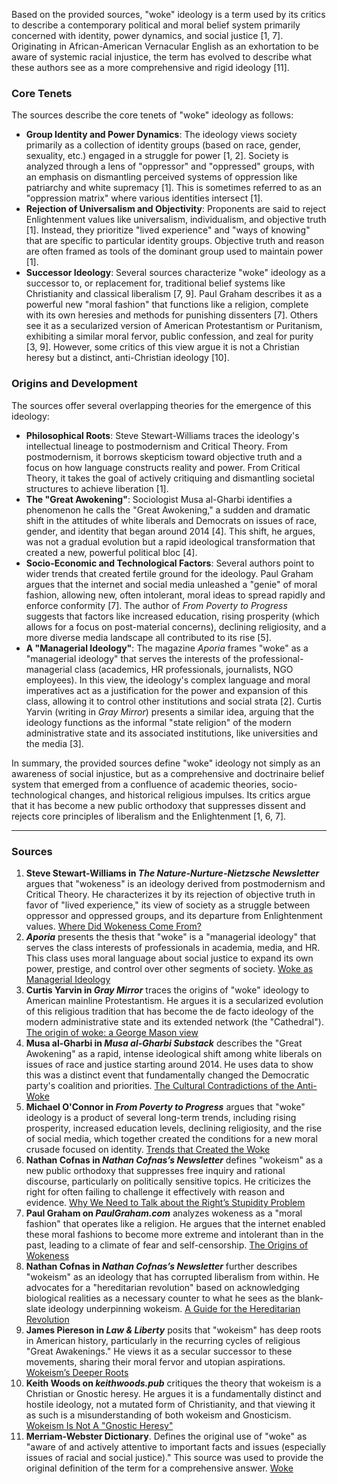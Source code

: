 Based on the provided sources, "woke" ideology is a term used by its critics to describe a contemporary political and moral belief system primarily concerned with identity, power dynamics, and social justice [1, 7]. Originating in African-American Vernacular English as an exhortation to be aware of systemic racial injustice, the term has evolved to describe what these authors see as a more comprehensive and rigid ideology [11].

### Core Tenets

The sources describe the core tenets of "woke" ideology as follows:

*   **Group Identity and Power Dynamics**: The ideology views society primarily as a collection of identity groups (based on race, gender, sexuality, etc.) engaged in a struggle for power [1, 2]. Society is analyzed through a lens of "oppressor" and "oppressed" groups, with an emphasis on dismantling perceived systems of oppression like patriarchy and white supremacy [1]. This is sometimes referred to as an "oppression matrix" where various identities intersect [1].
*   **Rejection of Universalism and Objectivity**: Proponents are said to reject Enlightenment values like universalism, individualism, and objective truth [1]. Instead, they prioritize "lived experience" and "ways of knowing" that are specific to particular identity groups. Objective truth and reason are often framed as tools of the dominant group used to maintain power [1].
*   **Successor Ideology**: Several sources characterize "woke" ideology as a successor to, or replacement for, traditional belief systems like Christianity and classical liberalism [7, 9]. Paul Graham describes it as a powerful new "moral fashion" that functions like a religion, complete with its own heresies and methods for punishing dissenters [7]. Others see it as a secularized version of American Protestantism or Puritanism, exhibiting a similar moral fervor, public confession, and zeal for purity [3, 9]. However, some critics of this view argue it is not a Christian heresy but a distinct, anti-Christian ideology [10].

### Origins and Development

The sources offer several overlapping theories for the emergence of this ideology:

*   **Philosophical Roots**: Steve Stewart-Williams traces the ideology's intellectual lineage to postmodernism and Critical Theory. From postmodernism, it borrows skepticism toward objective truth and a focus on how language constructs reality and power. From Critical Theory, it takes the goal of actively critiquing and dismantling societal structures to achieve liberation [1].
*   **The "Great Awokening"**: Sociologist Musa al-Gharbi identifies a phenomenon he calls the "Great Awokening," a sudden and dramatic shift in the attitudes of white liberals and Democrats on issues of race, gender, and identity that began around 2014 [4]. This shift, he argues, was not a gradual evolution but a rapid ideological transformation that created a new, powerful political bloc [4].
*   **Socio-Economic and Technological Factors**: Several authors point to wider trends that created fertile ground for the ideology. Paul Graham argues that the internet and social media unleashed a "genie" of moral fashion, allowing new, often intolerant, moral ideas to spread rapidly and enforce conformity [7]. The author of *From Poverty to Progress* suggests that factors like increased education, rising prosperity (which allows for a focus on post-material concerns), declining religiosity, and a more diverse media landscape all contributed to its rise [5].
*   **A "Managerial Ideology"**: The magazine *Aporia* frames "woke" as a "managerial ideology" that serves the interests of the professional-managerial class (academics, HR professionals, journalists, NGO employees). In this view, the ideology's complex language and moral imperatives act as a justification for the power and expansion of this class, allowing it to control other institutions and social strata [2]. Curtis Yarvin (writing in *Gray Mirror*) presents a similar idea, arguing that the ideology functions as the informal "state religion" of the modern administrative state and its associated institutions, like universities and the media [3].

In summary, the provided sources define "woke" ideology not simply as an awareness of social injustice, but as a comprehensive and doctrinaire belief system that emerged from a confluence of academic theories, socio-technological changes, and historical religious impulses. Its critics argue that it has become a new public orthodoxy that suppresses dissent and rejects core principles of liberalism and the Enlightenment [1, 6, 7].

***

### Sources

1.  **Steve Stewart-Williams in *The Nature-Nurture-Nietzsche Newsletter*** argues that "wokeness" is an ideology derived from postmodernism and Critical Theory. He characterizes it by its rejection of objective truth in favor of "lived experience," its view of society as a struggle between oppressor and oppressed groups, and its departure from Enlightenment values. [Where Did Wokeness Come From?](https://www.stevestewartwilliams.com/p/where-did-wokeness-come-from)
2.  ***Aporia*** presents the thesis that "woke" is a "managerial ideology" that serves the class interests of professionals in academia, media, and HR. This class uses moral language about social justice to expand its own power, prestige, and control over other segments of society. [Woke as Managerial Ideology](https://www.aporiamagazine.com/p/woke-as-managerial-ideology)
3.  **Curtis Yarvin in *Gray Mirror*** traces the origins of "woke" ideology to American mainline Protestantism. He argues it is a secularized evolution of this religious tradition that has become the de facto ideology of the modern administrative state and its extended network (the "Cathedral"). [The origin of woke: a George Mason view](https://graymirror.substack.com/p/the-origin-of-woke-a-george-mason)
4.  **Musa al-Gharbi in *Musa al-Gharbi Substack*** describes the "Great Awokening" as a rapid, intense ideological shift among white liberals on issues of race and justice starting around 2014. He uses data to show this was a distinct event that fundamentally changed the Democratic party's coalition and priorities. [The Cultural Contradictions of the Anti-Woke](https://musaalgharbi.substack.com/p/the-cultural-contradictions-of-the)
5.  **Michael O'Connor in *From Poverty to Progress*** argues that "woke" ideology is a product of several long-term trends, including rising prosperity, increased education levels, declining religiosity, and the rise of social media, which together created the conditions for a new moral crusade focused on identity. [Trends that Created the Woke](https://frompovertytoprogress.substack.com/p/trends-that-created-the-woke)
6.  **Nathan Cofnas in *Nathan Cofnas’s Newsletter*** defines "wokeism" as a new public orthodoxy that suppresses free inquiry and rational discourse, particularly on politically sensitive topics. He criticizes the right for often failing to challenge it effectively with reason and evidence. [Why We Need to Talk about the Right’s Stupidity Problem](https://ncofnas.com/p/why-we-need-to-talk-about-the-rights)
7.  **Paul Graham on *PaulGraham.com*** analyzes wokeness as a "moral fashion" that operates like a religion. He argues that the internet enabled these moral fashions to become more extreme and intolerant than in the past, leading to a climate of fear and self-censorship. [The Origins of Wokeness](https://paulgraham.com/woke.html)
8.  **Nathan Cofnas in *Nathan Cofnas’s Newsletter*** further describes "wokeism" as an ideology that has corrupted liberalism from within. He advocates for a "hereditarian revolution" based on acknowledging biological realities as a necessary counter to what he sees as the blank-slate ideology underpinning wokeism. [A Guide for the Hereditarian Revolution](https://ncofnas.com/p/a-guide-for-the-hereditarian-revolution)
9.  **James Piereson in *Law & Liberty*** posits that "wokeism" has deep roots in American history, particularly in the recurring cycles of religious "Great Awakenings." He views it as a secular successor to these movements, sharing their moral fervor and utopian aspirations. [Wokeism’s Deeper Roots](https://lawliberty.org/book-review/wokeisms-deeper-roots)
10. **Keith Woods on *keithwoods.pub*** critiques the theory that wokeism is a Christian or Gnostic heresy. He argues it is a fundamentally distinct and hostile ideology, not a mutated form of Christianity, and that viewing it as such is a misunderstanding of both wokeism and Gnosticism. [Wokeism Is Not A "Gnostic Heresy"](https://keithwoods.pub/p/gnosticism)
11. **Merriam-Webster Dictionary**. Defines the original use of "woke" as "aware of and actively attentive to important facts and issues (especially issues of racial and social justice)." This source was used to provide the original definition of the term for a comprehensive answer. [Woke](https://www.merriam-webster.com/dictionary/woke)